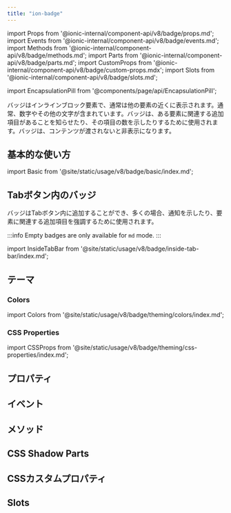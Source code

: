 ```yaml
---
title: "ion-badge"
---
```

import Props from '@ionic-internal/component-api/v8/badge/props.md';
import Events from '@ionic-internal/component-api/v8/badge/events.md';
import Methods from '@ionic-internal/component-api/v8/badge/methods.md';
import Parts from '@ionic-internal/component-api/v8/badge/parts.md';
import CustomProps from '@ionic-internal/component-api/v8/badge/custom-props.mdx';
import Slots from '@ionic-internal/component-api/v8/badge/slots.md';

<head>
  <title>ion-badge: iOS & Android App Notification Badge Icons</title>
  <meta name="description" content="BadgesはiOS/Androidアプリで他の要素の近くに表示されるインラインブロック要素で、アイテムの数を示す通知として使用します。" />
</head>

import EncapsulationPill from '@components/page/api/EncapsulationPill';

<EncapsulationPill type="shadow" />

バッジはインラインブロック要素で、通常は他の要素の近くに表示されます。通常、数字やその他の文字が含まれています。バッジは、ある要素に関連する追加項目があることを知らせたり、その項目の数を示したりするために使用されます。バッジは、コンテンツが渡されないと非表示になります。

## 基本的な使い方

import Basic from '@site/static/usage/v8/badge/basic/index.md';

<Basic />

## Tabボタン内のバッジ

バッジはTabボタン内に追加することができ、多くの場合、通知を示したり、要素に関連する追加項目を強調するために使用されます。

:::info
Empty badges are only available for `md` mode.
:::

import InsideTabBar from '@site/static/usage/v8/badge/inside-tab-bar/index.md';

<InsideTabBar />

## テーマ

### Colors

import Colors from '@site/static/usage/v8/badge/theming/colors/index.md';

<Colors />

### CSS Properties

import CSSProps from '@site/static/usage/v8/badge/theming/css-properties/index.md';

<CSSProps />

## プロパティ
<Props />

## イベント
<Events />

## メソッド
<Methods />

## CSS Shadow Parts
<Parts />

## CSSカスタムプロパティ
<CustomProps />

## Slots
<Slots />
